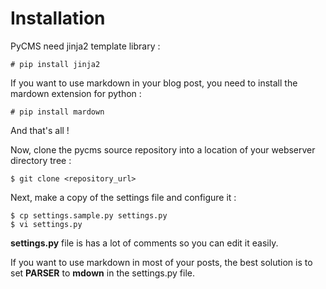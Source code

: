 Installation
============

PyCMS need jinja2 template library :

```
# pip install jinja2
```

If you want to use markdown in your blog post, you need to install the mardown extension for python :

```
# pip install mardown
```

And that's all !

Now, clone the pycms source repository into a location of your webserver directory tree :

```
$ git clone <repository_url>
```

Next, make a copy of the settings file and configure it :

```
$ cp settings.sample.py settings.py
$ vi settings.py
```

**settings.py** file is has a lot of comments so you can edit it easily.

If you want to use markdown in most of your posts, the best solution is to set **PARSER** to **mdown** in the settings.py file.
